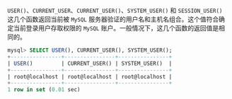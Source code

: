`USER()`、`CURRENT_USER`、`CURRENT_USER()`、`SYSTEM_USER()` 和 `SESSION_USER()` 这几个函数返回当前被 `MySQL` 服务器验证的用户名和主机名组合。这个值符合确定当前登录用户存取权限的 `MySQL` 账户。一般情况下，这几个函数的返回值是相同的。

```sql
mysql> SELECT USER(), CURRENT_USER(), SYSTEM_USER();
+----------------+----------------+----------------+
| USER()         | CURRENT_USER() | SYSTEM_USER()  |
+----------------+----------------+----------------+
| root@localhost | root@localhost | root@localhost |
+----------------+----------------+----------------+
1 row in set (0.01 sec)
```

